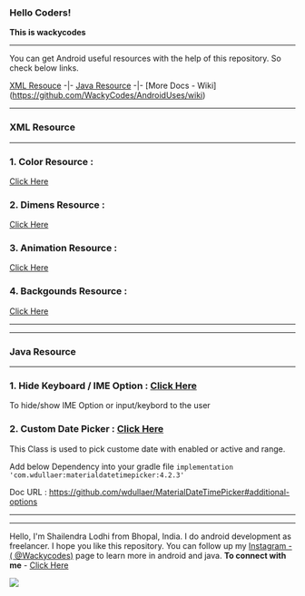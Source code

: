 ### Hello Coders!
**This is wackycodes**

***
You can get Android useful resources with the help of this repository.
So check below links.

[XML Resouce](https://github.com/WackyCodes/AndroidUses#xml-resource)   -|-  [Java Resource](https://github.com/WackyCodes/AndroidUses#java-resource)  -|- [More Docs - Wiki]
(https://github.com/WackyCodes/AndroidUses/wiki)
***

### XML Resource
-----------------------------

### 1. Color Resource :
 [Click Here](https://github.com/WackyCodes/AndroidUses/blob/main/colors.xml)
 
 
### 2. Dimens Resource :
 [Click Here](https://github.com/WackyCodes/AndroidUses/blob/main/dimen.xml)
 
 
### 3. Animation Resource :
 [Click Here](https://github.com/WackyCodes/AndroidUses/tree/main/Animation%20XML%20Files)
 
 
### 4. Backgounds Resource :
 [Click Here](https://github.com/WackyCodes/AndroidUses/tree/main/Backgrounds%20-%20Buttons%2C%20TextView%2C%20EditText%20etc)
 
***
***
### Java Resource
-----------------------------
 
### 1. Hide Keyboard / IME Option : [Click Here](https://github.com/WackyCodes/AndroidUses/blob/main/Upload%20Code/hide_keyboard.java)
 
 To hide/show IME Option or input/keybord to the user
 
### 2. Custom Date Picker : [Click Here](https://github.com/WackyCodes/AndroidUses/blob/main/Upload%20Code/custom_date_picker.java)

 This Class is used to pick custome date with enabled or active and range.
 
 Add below Dependency into your gradle file
 `implementation 'com.wdullaer:materialdatetimepicker:4.2.3'`

 Doc URL : https://github.com/wdullaer/MaterialDateTimePicker#additional-options


-----------------------------------------------------------------------------------------------------------------------------------
***

Hello, I'm Shailendra Lodhi from Bhopal, India.
I do android development as freelancer. I hope you like this repository. You can follow up my [Instagram - ( @Wackycodes)](https://www.instagram.com/wackycodes_/) page to learn more in android and java.
**To connect with me** - [Click Here](https://linktr.ee/wackycodes)

![](https://media-exp1.licdn.com/dms/image/C5616AQHBwd-SHsLzhw/profile-displaybackgroundimage-shrink_200_800/0/1613502824587?e=1620864000&v=beta&t=pdYIU4EtPeHwGenCPIrWdr145MWwDOw0Vmd2Zsx03Sg)
